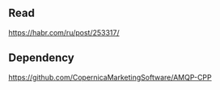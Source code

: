 ## Read
https://habr.com/ru/post/253317/ 

## Dependency
https://github.com/CopernicaMarketingSoftware/AMQP-CPP